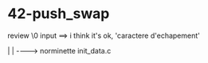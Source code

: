 # 42-push_swap

review \0 input ==> i think it's ok, 'caractere d'echapement'

|
|
----> norminette init_data.c
